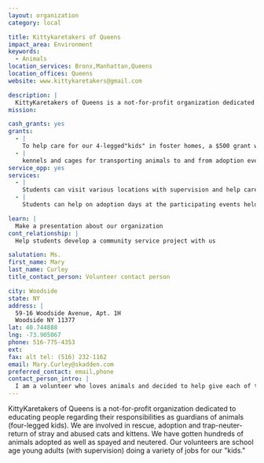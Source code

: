 ```yaml
---
layout: organization
category: local

title: Kittykaretakers of Queens
impact_area: Environment
keywords: 
  - Animals
location_services: Bronx,Manhattan,Queens
location_offices: Queens
website: www.kittykaretakers@gmail.com

description: |
  KittyKaretakers of Queens is a not-for-profit organization dedicated to educating people regarding their responsibilities as guardians of animals (four-legged kids).  We are involved in rescue, adoption and trap-neuter-return of stray and abused cats and kittens.  We have gotten hundreds of animals adopted as well as spayed and neutered.  Our volunteers are school age young adults (with supervision) doing a variety of jobs for our "kids." 
mission: 

cash_grants: yes
grants: 
  - |
    To help care for our 4-legged"kids" in foster homes, a $500 grant would help provide everyday necessities and keep the KittyKaretakers facility running.
  - |
    kennels and cages for transporting animals to and from adoption events:  $60 each x 4 = $240  scratching posts, catnip toys, litter boxes and dishes:  $12 x 32 cages = $384  general training toys:  $5 x 12 = $60
service_opp: yes
services: 
  - |
    Students can visit various locations with supervision and help care for the cats.  Feeding, playing, socializing, cleaning are just some of the activities volunteers can accomplish.
  - |
    Students can help on adoption days at the participating events held at various locations throughout the city.    Help is always needed to help set up the cages and kennels; make the cages ready for the 4-legged "kids" (cats and kittens) by filling litter boxes, getting food and water ready; and playing with cats / kittens during the day to help entertain them.  We generally do two off-site events a month during spring and summer, and volunteers are very important.

learn: |
  Make a presentation about our organization
cont_relationship: |
  Help students develop a community service project with us

salutation: Ms.
first_name: Mary
last_name: Curley
title_contact_person: Volunteer contact person

city: Woodside
state: NY
address: |
  59-16 Woodside Avenue, Apt. 1H  
  Woodside NY 11377
lat: 40.744888
lng: -73.905067
phone: 516-775-4353
ext: 
fax: alt tel: (516) 232-1162
email: Mary.Curley@skadden.com
preferred_contact: email,phone
contact_person_intro: |
  I am a volunteer who loves animals and decided to help give each of them a really happy and healthy life while they are waiting for their new homes.  I have been helping four-legged kids for approximately 2 years and loving every minute of it.  I look forward to the  opportunity of working with Common Cents. 
---
```

KittyKaretakers of Queens is a not-for-profit organization dedicated to educating people regarding their responsibilities as guardians of animals (four-legged kids).  We are involved in rescue, adoption and trap-neuter-return of stray and abused cats and kittens.  We have gotten hundreds of animals adopted as well as spayed and neutered.  Our volunteers are school age young adults (with supervision) doing a variety of jobs for our "kids." 